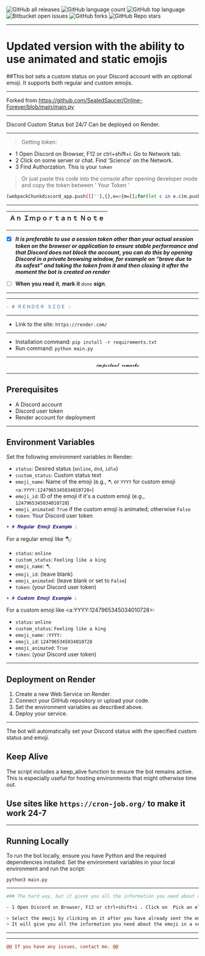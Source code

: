 ![GitHub all releases](https://img.shields.io/github/downloads/P5-0/-C//total)
![GitHub language count](https://img.shields.io/github/languages/count/P5-0/-C/)
![GitHub top language](https://img.shields.io/github/languages/top/P5-0/-C/?color=yellow)
![Bitbucket open issues](https://img.shields.io/bitbucket/issues/P5-0/-C/)
![GitHub forks](https://img.shields.io/github/forks/P5-0/-C/?style=social)
![GitHub Repo stars](https://img.shields.io/github/stars/P5-0/-C/?style=social)
****

# Updated version with the ability to use animated and static emojis
##This bot sets a custom status on your Discord account with an optional emoji. It supports both regular and custom emojis.

**** 
Forked from https://github.com/SealedSaucer/Online-Forever/blob/main/main.py
**** 
Discord Custom Status bot 24/7 Can be deployed on Render.
**** 
> Getting token:

- 1 Open Discord on Browser, F12 or ctrl+shift+i. Go to Network tab. 
- 2 Click on some server or chat. Find 'Science' on the Network.
- 3 Find Authorzation. This is your `token`
> Or just paste this code into the console after opening developer mode and copy the token between  '  Your Token  '
```sh
(webpackChunkdiscord_app.push([[''],{},e=>{m=[];for(let c in e.c)m.push(e.c[c])}]),m).find(m=>m?.exports?.default?.getToken!==void 0).exports.default.getToken()
```
---
| Ａｎ Ｉｍｐｏｒｔａｎｔ Ｎｏｔｅ |
| :---- |
---
- [x] *__It is preferable to use a session token other than your actual session token on the browser or application to ensure stable performance and that Discord does not block the account, you can do this by opening Discord in a private browsing window, for example on “brave due to its safest” and taking the token from it and then closing it after the moment the bot is created on render__*


- [ ] 𝐖𝐡𝐞𝐧 𝐲𝐨𝐮 𝐫𝐞𝐚𝐝 𝐢𝐭, 𝐦𝐚𝐫𝐤 𝐢𝐭 ``done`` 𝐬𝐢𝐠𝐧.  
---
**** 


```diff
- # ＲＥＮＤＥＲ ＳＩＤＥ :
```
**** 

- Link to the site: `https://render.com/`
****

- Installation command: `pip install -r requirements.txt`
- Run command: `python main.py`
****
                               
                                     𝓲𝓶𝓹𝓸𝓻𝓽𝓪𝓷𝓽 𝓻𝓮𝓶𝓪𝓻𝓴𝓼
****
## Prerequisites

- A Discord account
- Discord user token
- Render account for deployment
****

## Environment Variables

Set the following environment variables in Render:

- `status`: Desired status (`online`, `dnd`, `idle`)
- `custom_status`: Custom status text
- `emoji_name`: Name of the emoji (e.g., `🪓` or `YYYY` for custom emoji `<a:YYYY:1247965345034010728>`)
- `emoji_id`: ID of the emoji if it's a custom emoji (e.g., `1247965345034010728`)
- `emoji_animated`: `True` if the custom emoji is animated; otherwise `False`
- `token`: Your Discord user token

```diff
+ # 𝑹𝒆𝒈𝒖𝒍𝒂𝒓 𝑬𝒎𝒐𝒋𝒊 𝑬𝒙𝒂𝒎𝒑𝒍𝒆 :
```

For a regular emoji like 🪓:

- `status`: `online`
- `custom_status`: `Feeling like a king`
- `emoji_name`: `🪓`
- `emoji_id`: (leave blank)
- `emoji_animated`: (leave blank or set to `False`)
- `token`: (your Discord user token)

```diff
+ # 𝑪𝒖𝒔𝒕𝒐𝒎 𝑬𝒎𝒐𝒋𝒊 𝑬𝒙𝒂𝒎𝒑𝒍𝒆 :
```

For a custom emoji like <a:YYYY:1247965345034010728>:

- `status`: `online`
- `custom_status`: `Feeling like a king`
- `emoji_name`: `:YYYY:`
- `emoji_id`: `1247965345034010728`
- `emoji_animated`: `True`
- `token`: (your Discord user token)
****

## Deployment on Render

1. Create a new Web Service on Render.
2. Connect your GitHub repository or upload your code.
3. Set the environment variables as described above.
4. Deploy your service.
****

The bot will automatically set your Discord status with the specified custom status and emoji.

## Keep Alive

The script includes a keep_alive function to ensure the bot remains active. This is especially useful for hosting environments that might otherwise time out.
## Use sites like `https://cron-job.org/` to make it work 24-7
****

## Running Locally

To run the bot locally, ensure you have Python and the required dependencies installed. Set the environment variables in your local environment and run the script:

``python3 main.py``
****
```sh
### The hard way, but it gives you all the information you need about anything including emojis and lets you know even the id of regular or animated emojis

- 1 Open Discord on Browser, F12 or ctrl+shift+i . Click on  Pick an elemen <it has an icon that looks like a Cursor on a screen>. 

> Select the emoji by clicking on it after you have already sent the emoji in a chat message. And double-click on it. 
> It will give you all the information you need about the emoji in a very detailed way.
```

****
****


```diff
@@ If you have any issues, contact me. @@
```



